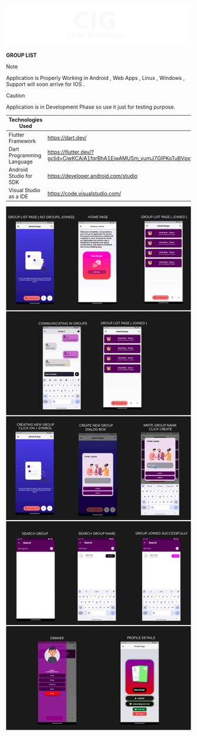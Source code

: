 
 <p align="center">
  <img src="9.png">
</p>

**GROUP LIST**

> [!NOTE]
> Application is Properly Working in Android , Web Apps , Linux , Windows , Support will soon arrive for IOS .

 
> [!CAUTION]
> Application is in Development Phase so use it just for testing purpose.

|Technologies Used | Links |
|------------------|-------|
|Flutter Framework | https://dart.dev/ |
|Dart Programming Language | https://flutter.dev/?gclid=CjwKCAiA1fqrBhA1EiwAMU5m_yumJ7GIPKoTuBVpxt9KTOgSwo42dPE3YfJqmI7tkGz5CAizdaqSUxoCKNYQAvD_BwE&gclsrc=aw.ds |
|Android Studio for SDK | https://developer.android.com/studio |
|Visual Studio as a IDE | https://code.visualstudio.com/ | 


![Alt text](1.png "Title")
![Alt text](2.png "Title")
![Alt text](3.png "Title")
![Alt text](4.png "Title")
![Alt text](5.png "Title")













